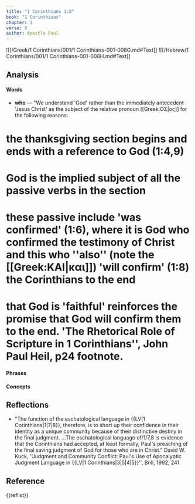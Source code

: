 ```yaml
---
title: "1 Corinthians 1:8"
book: "1 Corinthians"
chapter: 1
verse: 8
author: Apostle Paul
---
```

![[/Greek/1 Corinthians/001/1 Corinthians-001-008G.md#Text]]
![[/Hebrew/1 Corinthians/001/1 Corinthians-001-008H.md#Text]]

## Analysis

#### Words
- **who** — "We understand 'God' rather than the immediately antecedent 'Jesus Christ' as the subject of the relative pronoun [[Greek:ΟΣ|ος]] for the following reasons:
# the thanksgiving section begins and ends with a reference to God (1:4,9)
# God is the implied subject of all the passive verbs in the section
# these passive include 'was confirmed' (1:6), where it is God who confirmed the testimony of Christ and this who ''also'' (note the [[Greek:ΚΑΙ|και]]) 'will confirm' (1:8) the Corinthians to the end
# that God is 'faithful' reinforces the promise that God will confirm them to the end. <ref>'The Rhetorical Role of Scripture in 1 Corinthians'', John Paul Heil, p24 footnote.</ref>

#### Phrases

#### Concepts

## Reflections

* "The function of the eschatological language in {{LV|1 Corinthians|1|7|8}}, therefore, is to short up their confidence in their identity as a unique community because of their distinctive destiny in the final judgment. ...The eschatological language of/1/7,8 is evidence that the Corinthians had accepted, at least formally, Paul's preaching of the final saving judgment of God for those who are in Christ." <ref>David W. Kuck, ''Judgment and Community Conflict: Paul's Use of Apocalyptic Judgment Language in {{LV|1 Corinthians|3|5|4|5}}'', Brill, 1992, 241</ref>

## Reference

{{reflist}}
